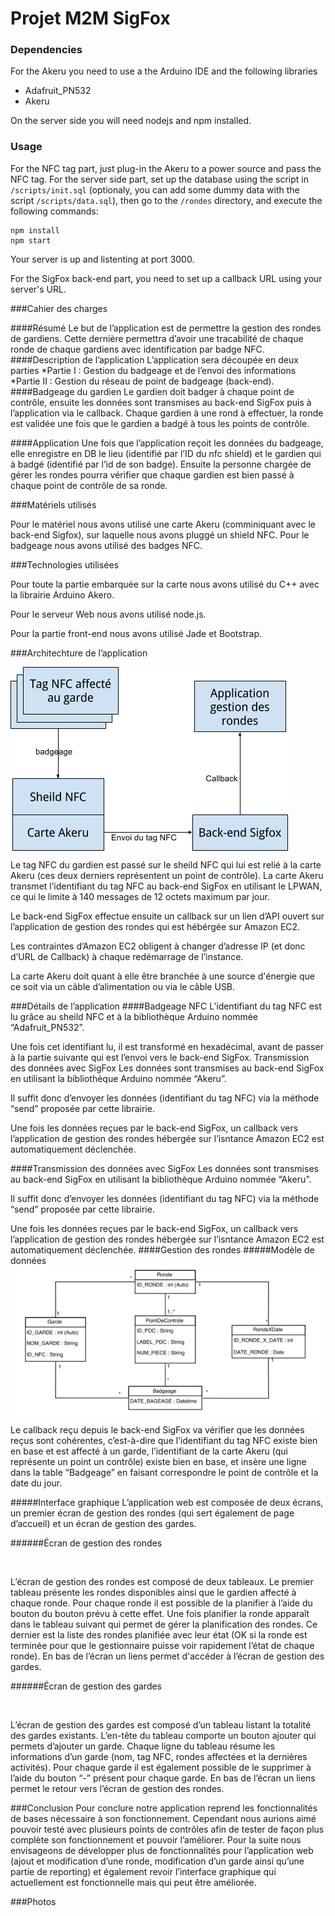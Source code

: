 # Projet M2M SigFox

### Dependencies

For the Akeru you need to use a the Arduino IDE and the following libraries
* Adafruit_PN532
* Akeru

On the server side you will need nodejs and npm installed. 

### Usage
For the NFC tag part, just plug-in the Akeru to a power source and pass the NFC tag.
For the server side part, set up the database using the script in <code>/scripts/init.sql</code> (optionaly, you can add some dummy data with the script <code>/scripts/data.sql</code>), then go to the <code>/rondes</code> directory, and execute the following commands:
```
npm install
npm start
```

Your server is up and listenting at port 3000.

For the SigFox back-end part, you need to set up a callback URL using your server's URL.

###Cahier des charges

####Résumé
Le but de l’application est de permettre la gestion des rondes de gardiens. Cette dernière permettra d’avoir une tracabilité de chaque ronde de chaque gardiens avec identification par badge NFC.
####Description de l’application
L’application sera découpée en deux parties
*Partie I : Gestion du badgeage et de l’envoi des informations
*Partie II :  Gestion du réseau de point de badgeage (back-end).
####Badgeage du gardien
Le gardien doit badger à chaque point de contrôle, ensuite les données sont transmises au back-end SigFox puis à l’application via le callback. Chaque gardien à une rond à effectuer, la ronde est validée une fois que le gardien a badgé à tous les points de contrôle.

####Application
Une fois que l’application reçoit les données du badgeage, elle enregistre en DB le lieu (identifié par l’ID du nfc shield) et le gardien qui à badgé (identifié par l’id de son badge). Ensuite la personne chargée de gérer les rondes pourra vérifier que chaque gardien est bien passé à chaque point de contrôle de sa ronde.

###Matériels utilisés

Pour le matériel nous avons utilisé une carte Akeru (comminiquant avec le back-end Sigfox), sur laquelle nous avons pluggé un shield NFC. Pour le badgeage nous avons utilisé des badges NFC.

###Technologies utilisées

Pour toute la partie embarquée sur la carte nous avons utilisé du C++ avec la librairie Arduino Akero.

Pour le serveur Web nous avons utilisé node.js.

Pour la partie front-end nous avons utilisé Jade et Bootstrap.

###Architechture de l’application

<img alt="" src="images/archi.png" align="middle"/>

Le tag NFC du gardien est passé sur le sheild NFC qui lui est relié à la carte Akeru (ces deux derniers représentent un point de contrôle). La carte Akeru transmet l’identifiant du tag NFC au back-end SigFox en utilisant le LPWAN, ce qui le limite à 140 messages de 12 octets maximum par jour.

Le back-end SigFox effectue ensuite un callback sur un lien d’API ouvert sur l’application de gestion des rondes qui est hébérgée sur Amazon EC2.

Les contraintes d’Amazon EC2 obligent à changer d’adresse IP (et donc d’URL de Callback) à chaque redémarrage de l’instance.

La carte Akeru doit quant à elle être branchée à une source d'énergie que ce soit via un câble d’alimentation ou via le câble USB.



###Détails de l’application
####Badgeage NFC
L’identifiant du tag NFC est lu grâce au sheild NFC et à la bibliothèque Arduino nommée “Adafruit_PN532”.

Une fois cet identifiant lu, il est transformé en hexadécimal, avant de passer à la partie suivante qui est l’envoi vers le back-end SigFox.
Transmission des données avec SigFox
Les données sont transmises au back-end SigFox en utilisant la bibliothèque Arduino nommée “Akeru”.

Il suffit donc d’envoyer les données (identifiant du tag NFC) via la méthode “send” proposée par cette librairie.

Une fois les données reçues par le back-end SigFox, un callback vers l’application de gestion des rondes hébergée sur l’isntance Amazon EC2 est automatiquement déclenchée.

####Transmission des données avec SigFox
Les données sont transmises au back-end SigFox en utilisant la bibliothèque Arduino nommée “Akeru”.

Il suffit donc d’envoyer les données (identifiant du tag NFC) via la méthode “send” proposée par cette librairie.

Une fois les données reçues par le back-end SigFox, un callback vers l’application de gestion des rondes hébergée sur l’isntance Amazon EC2 est automatiquement déclenchée.
####Gestion des rondes
#####Modèle de données
<img alt="" src="images/Data_schema_sigfox_2016.png" align="middle"/>

Le callback reçu depuis le back-end SigFox va vérifier que les données reçus sont cohérentes, c’est-à-dire que l’identifiant du tag NFC existe bien en base et est affecté à un garde, l’identifiant de la carte Akeru (qui représente un point un contrôle) existe bien en base, et insère une ligne dans la table “Badgeage” en faisant correspondre le point de contrôle et la date du jour.

#####Interface graphique
L’application web est composée de deux écrans, un premier écran de gestion des rondes (qui sert également de page d’accueil) et un écran de gestion des gardes.

######Écran de gestion des rondes

<img alt="" src="Gestion_rondes_sigfox_2016.png" align="middle"/>

L’écran de gestion des rondes est composé de deux tableaux. Le premier tableau présente les rondes disponibles ainsi que le gardien affecté à chaque ronde. Pour chaque ronde il est possible de la planifier à l’aide du bouton du bouton prévu à cette effet. Une fois planifier la ronde apparaît dans le tableau suivant qui permet de gérer la planification des rondes. Ce dernier est la liste des rondes planifiée avec leur état (OK si la ronde est terminée pour que le gestionnaire puisse voir rapidement l’état de chaque ronde).
En bas de l’écran un liens permet d'accéder à l’écran de gestion des gardes.

######Écran de gestion des gardes

<img alt="" src="Gestion_gardes_sigfox_2016.png" align="middle"/>

L’écran de gestion des gardes est composé d’un tableau listant la totalité des gardes existants. L’en-tête du tableau comporte un bouton ajouter qui permets d’ajouter un garde. Chaque ligne du tableau résume les informations d’un garde (nom, tag NFC, rondes affectées et la dernières activités). Pour chaque garde il est également possible de le supprimer à l’aide du bouton “-” présent pour chaque garde.
En bas de l’écran un liens permet le retour vers l’écran de gestion des rondes.

###Conclusion
Pour conclure notre application reprend les fonctionnalités de bases nécessaire à son fonctionnement. Cependant nous aurions aimé pouvoir testé avec plusieurs points de contrôles afin de tester de façon plus complète son fonctionnement et pouvoir l’améliorer. Pour la suite nous envisageons de développer plus de fonctionnalités pour l’application web (ajout et modification d’une ronde, modification d’un garde ainsi qu’une partie de reporting) et également revoir l’interface graphique qui actuellement est fonctionnelle mais qui peut être améliorée.

###Photos
<img alt="" src="Carte_akeru_sigfox_2016.jpg" align="middle"/>

<img alt="" src="Shield_nfc_sigfox_2016.jpg" align="middle"/>

<img alt="" src="Tags_sigfox_2016.jpg" align="middle"/>
